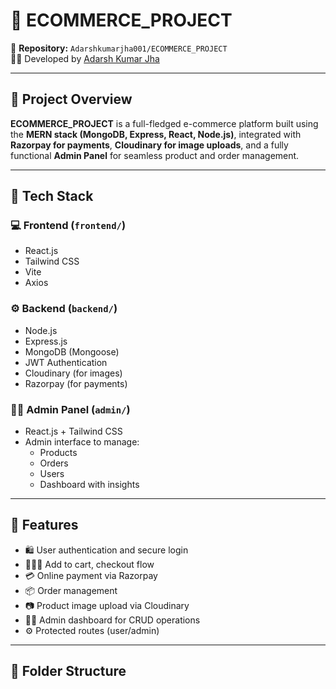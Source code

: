 # 🛒 ECOMMERCE_PROJECT


📁 **Repository:** `Adarshkumarjha001/ECOMMERCE_PROJECT`  
🧑‍💻 Developed by [Adarsh Kumar Jha](https://github.com/Adarshkumarjha001)

---

## 🚀 Project Overview

**ECOMMERCE_PROJECT** is a full-fledged e-commerce platform built using the **MERN stack (MongoDB, Express, React, Node.js)**, integrated with **Razorpay for payments**, **Cloudinary for image uploads**, and a fully functional **Admin Panel** for seamless product and order management.

---

## 🧩 Tech Stack

### 💻 Frontend (`frontend/`)
- React.js
- Tailwind CSS
- Vite
- Axios

### ⚙️ Backend (`backend/`)
- Node.js
- Express.js
- MongoDB (Mongoose)
- JWT Authentication
- Cloudinary (for images)
- Razorpay (for payments)

### 🧑‍💼 Admin Panel (`admin/`)
- React.js + Tailwind CSS
- Admin interface to manage:
  - Products
  - Orders
  - Users
  - Dashboard with insights

---

## 🔐 Features

- 🛍️ User authentication and secure login
- 👨‍👩‍👧 Add to cart, checkout flow
- 💳 Online payment via Razorpay
- 📦 Order management
- 📷 Product image upload via Cloudinary
- 🧑‍💼 Admin dashboard for CRUD operations
- ⚙️ Protected routes (user/admin)

---

## 📂 Folder Structure

